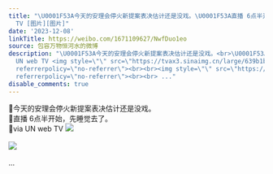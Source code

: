 ```yaml
---
title: "\U0001F53A今天的安理会停火新提案表决估计还是没戏。\U0001F53A直播 6点半开始，先睡觉去了。\U0001F53Avia UN web
  TV [图片][图片]"
date: '2023-12-08'
linkTitle: https://weibo.com/1671109627/NwfDuo1eo
source: 包容万物恒河水的微博
description: "\U0001F53A今天的安理会停火新提案表决估计还是没戏。<br>\U0001F53A直播 6点半开始，先睡觉去了。<br>\U0001F53Avia
  UN web TV <img style=\"\" src=\"https://tvax3.sinaimg.cn/large/639b1bfbly1hkmy9v1pqij20wf0d144z.jpg\"
  referrerpolicy=\"no-referrer\"><br><br><img style=\"\" src=\"https://tvax1.sinaimg.cn/large/639b1bfbly1hkmy84yoyej20jt0q0wpy.jpg\"
  referrerpolicy=\"no-referrer\"><br><br> ..."
disable_comments: true
---
```

🔺今天的安理会停火新提案表决估计还是没戏。<br>🔺直播 6点半开始，先睡觉去了。<br>🔺via UN web TV <img style="" src="https://tvax3.sinaimg.cn/large/639b1bfbly1hkmy9v1pqij20wf0d144z.jpg" referrerpolicy="no-referrer"><br><br><img style="" src="https://tvax1.sinaimg.cn/large/639b1bfbly1hkmy84yoyej20jt0q0wpy.jpg" referrerpolicy="no-referrer"><br><br> ...